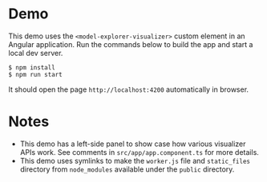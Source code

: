 # Demo

This demo uses the `<model-explorer-visualizer>` custom element in an Angular
application. Run the commands below to build the app and start a local dev
server.

```
$ npm install
$ npm run start
```

It should open the page `http://localhost:4200` automatically in browser.

# Notes

- This demo has a left-side panel to show case how various visualizer APIs work.
  See comments in `src/app/app.component.ts` for more details.
- This demo uses symlinks to make the `worker.js` file and `static_files`
  directory from `node_modules` available under the `public` directory.
